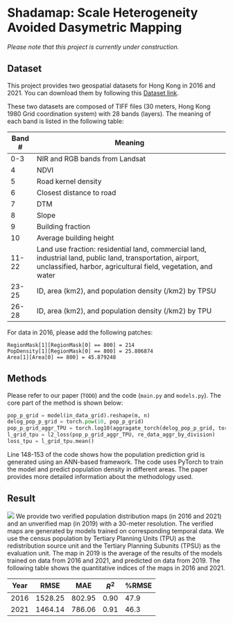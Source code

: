 # Shadamap: **S**cale **H**eterogeneity **A**voided **Da**symetric **Map**ping

*Please note that this project is currently under construction.*

## Dataset

This project provides two geospatial datasets for Hong Kong in 2016 and 2021. You can download them by following this [Dataset link](https://drive.google.com/drive/folders/1-HIdq1tPI3eqSXbCDcV-qN29adj8fgjg?usp=sharing).

These two datasets are composed of TIFF files (30 meters, Hong Kong 1980 Grid coordination system) with 28 bands (layers). The meaning of each band is listed in the following table:

| Band # | Meaning |
| --- | --- |
| 0-3 | NIR and RGB bands from Landsat |
| 4 | NDVI |
| 5 | Road kernel density |
| 6 | Closest distance to road |
| 7 | DTM |
| 8 | Slope |
| 9 | Building fraction |
| 10 | Average building height |
| 11-22 | Land use fraction: residential land, commercial land, industrial land, public land, transportation, airport, unclassified, harbor, agricultural field, vegetation, and water |
| 23-25 | ID, area (km2), and population density (/km2) by TPSU |
| 26-28 | ID, area (km2), and population density (/km2) by TPU |

For data in 2016, please add the following patches:
```
RegionMask[1][RegionMask[0] == 800] = 214
PopDensity[1][RegionMask[0] == 800] = 25.806874
Area[1][Area[0] == 800] = 45.879248
```

## Methods

Please refer to our paper (`TODO`) and the code (`main.py` and `models.py`). The core part of the method is shown below:

```python
pop_p_grid = model(in_data_grid).reshape(m, n)
delog_pop_p_grid = torch.pow(10, pop_p_grid)
pop_p_grid_aggr_TPU = torch.log10(aggragate_torch(delog_pop_p_grid, torch.from_numpy(RegionMask[1]))[1:]).squeeze(-1)
l_grid_tpu = l2_loss(pop_p_grid_aggr_TPU, re_data_aggr_by_division)
loss_tpu = l_grid_tpu.mean()
```

Line 148-153 of the code shows how the population prediction grid is generated using an ANN-based framework. The code uses PyTorch to train the model and predict population density in different areas. The paper provides more detailed information about the methodology used.

## Result
![](PopDensity.png)
We provide two verified population distribution maps (in 2016 and 2021) and an unverified map (in 2019) with a 30-meter resolution. The verified maps are generated by models trained on corresponding temporal data. We use the census population by Tertiary Planning Units (TPU) as the redistribution source unit and the Tertiary Planning Subunits (TPSU) as the evaluation unit. The map in 2019 is the average of the results of the models trained on data from 2016 and 2021, and predicted on data from 2019. The following table shows the quantitative indices of the maps in 2016 and 2021.

| Year | RMSE    | MAE     | $R^2$     | %RMSE   |
|------|---------|---------|---------|---------|
| 2016 | 1528.25 | 802.95  | 0.90    | 47.9    |
| 2021 | 1464.14 | 786.06  | 0.91    | 46.3    |







